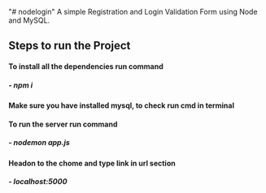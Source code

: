 "# nodelogin" 
A simple Registration and Login Validation Form using Node and MySQL.
## Steps to run the Project
#### To install all the dependencies run command
#####  - npm i
#### Make sure you have installed mysql, to check run cmd in terminal
#### To run the server run command
##### - nodemon app.js
#### Headon to the chome and type link in url section 
##### - localhost:5000
